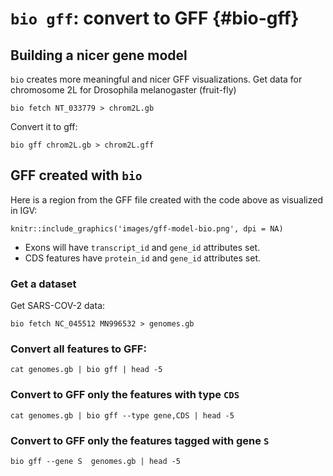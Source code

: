 # `bio gff`: convert to GFF {#bio-gff}

## Building a nicer gene model

`bio` creates more meaningful  and nicer GFF visualizations. Get data for chromosome 2L for Drosophila melanogaster (fruit-fly)

    bio fetch NT_033779 > chrom2L.gb

Convert it to gff:

    bio gff chrom2L.gb > chrom2L.gff
    
## GFF created with `bio`
   
Here is a region from the GFF file created with the code above as visualized in IGV:

```{r fig.align='center', echo=FALSE}
knitr::include_graphics('images/gff-model-bio.png', dpi = NA)
```

* Exons will have `transcript_id` and `gene_id` attributes set.
* CDS features have `protein_id` and `gene_id` attributes set.

[SO]: http://www.sequenceontology.org/

### Get a dataset

Get SARS-COV-2 data:

    bio fetch NC_045512 MN996532 > genomes.gb

### Convert all features to GFF:

    cat genomes.gb | bio gff | head -5

### Convert to GFF only the features with type `CDS`

    cat genomes.gb | bio gff --type gene,CDS | head -5 

### Convert to GFF only the features tagged with gene `S`

    bio gff --gene S  genomes.gb | head -5

